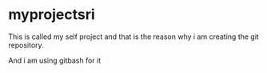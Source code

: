 # myprojectsri
This is called my self project and that is the reason why i am creating the git repository.

And i am using gitbash for it 

